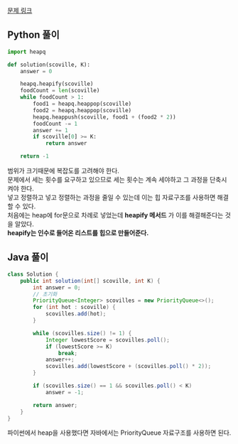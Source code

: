 [문제 링크](https://programmers.co.kr/learn/courses/30/lessons/42626)


## Python 풀이
```python
import heapq

def solution(scoville, K):
    answer = 0

    heapq.heapify(scoville)
    foodCount = len(scoville)
    while foodCount > 1:
        food1 = heapq.heappop(scoville)
        food2 = heapq.heappop(scoville)
        heapq.heappush(scoville, food1 + (food2 * 2))
        foodCount -= 1
        answer += 1
        if scoville[0] >= K:
            return answer

    return -1
```
범위가 크기때문에 복잡도를 고려해야 한다.  
문제에서 세는 횟수를 요구하고 있으므로 세는 횟수는 계속 세야하고 그 과정을 단축시켜야 한다.  
넣고 정렬하고 넣고 정렬하는 과정을 줄일 수 있는데 이는 힙 자료구조를 사용하면 해결할 수 있다.  
처음에는 heap에 for문으로 차례로 넣었는데 __heapify 메서드__ 가 이를 해결해준다는 것을 알았다.  
__heapify는 인수로 들어온 리스트를 힙으로 만들어준다.__


## Java 풀이
```java
class Solution {
    public int solution(int[] scoville, int K) {
        int answer = 0;
        // 초기화
        PriorityQueue<Integer> scovilles = new PriorityQueue<>();
        for (int hot : scoville) {
            scovilles.add(hot);
        }

        while (scovilles.size() != 1) {
            Integer lowestScore = scovilles.poll();
            if (lowestScore >= K)
                break;
            answer++;
            scovilles.add(lowestScore + (scovilles.poll() * 2));
        }

        if (scovilles.size() == 1 && scovilles.poll() < K)
            answer = -1;

        return answer;
    }
}
```
파이썬에서 heap을 사용했다면 자바에서는 PriorityQueue 자료구조를 사용하면 된다.